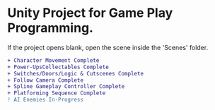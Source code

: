 # Unity Project for Game Play Programming.
If the project opens blank, open the scene inside the 'Scenes' folder.

```diff
+ Character Movement Complete
+ Power-UpsCollectables Complete
+ Switches/Doors/Logic & Cutscenes Complete
+ Follow Camera Complete
+ Spline Gameplay Controller Complete
+ Platforming Sequence Complete
! AI Enemies In-Progress
```
